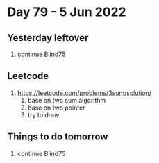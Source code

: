 # Day 79 - 5 Jun 2022

## Yesterday leftover
1. continue Blind75

## Leetcode
1. https://leetcode.com/problems/3sum/solution/
    1. base on two sum algorithm
    2. base on two pointer
    3. try to draw
        
## Things to do tomorrow
1. continue Blind75